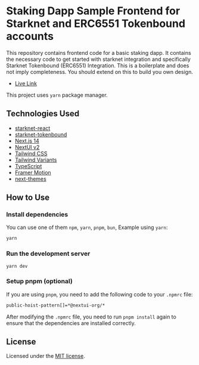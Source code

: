 # Staking Dapp Sample Frontend for Starknet and ERC6551 Tokenbound accounts

This repository contains frontend code for a basic staking dapp. It contains the necessary code to get started with starknet integration and specifically Starknet Tokenbound (ERC6551) Integration. This is a boilerplate and does not imply completeness.
You should extend on this to build you own design.

- [Live Link](https://starknet-tokenbound-staking-ui.vercel.app/)

This project uses `yarn` package manager.

## Technologies Used

- [starknet-react](https://starknet-react.com/docs/getting-started)
- [starknet-tokenbound](https://tokenbound.gitbook.io/starknet-tokenbound)
- [Next.js 14](https://nextjs.org/docs/getting-started)
- [NextUI v2](https://nextui.org/)
- [Tailwind CSS](https://tailwindcss.com/)
- [Tailwind Variants](https://tailwind-variants.org)
- [TypeScript](https://www.typescriptlang.org/)
- [Framer Motion](https://www.framer.com/motion/)
- [next-themes](https://github.com/pacocoursey/next-themes)

## How to Use

### Install dependencies

You can use one of them `npm`, `yarn`, `pnpm`, `bun`, Example using `yarn`:

```bash
yarn
```

### Run the development server

```bash
yarn dev
```

### Setup pnpm (optional)

If you are using `pnpm`, you need to add the following code to your `.npmrc` file:

```bash
public-hoist-pattern[]=*@nextui-org/*
```

After modifying the `.npmrc` file, you need to run `pnpm install` again to ensure that the dependencies are installed correctly.

## License

Licensed under the [MIT license](https://github.com/nextui-org/next-app-template/blob/main/LICENSE).
